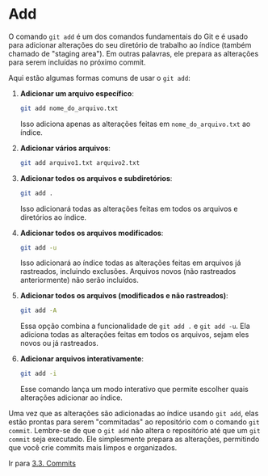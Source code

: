 # Add

O comando `git add` é um dos comandos fundamentais do Git e é usado para adicionar alterações do seu diretório de trabalho ao índice (também chamado de "staging area"). Em outras palavras, ele prepara as alterações para serem incluídas no próximo commit.

Aqui estão algumas formas comuns de usar o `git add`:

1. **Adicionar um arquivo específico**:
    
    ```bash
    git add nome_do_arquivo.txt
    ```
    
    Isso adiciona apenas as alterações feitas em `nome_do_arquivo.txt` ao índice.
    
2. **Adicionar vários arquivos**:
    
    ```bash
    git add arquivo1.txt arquivo2.txt
    ```
    
3. **Adicionar todos os arquivos e subdiretórios**:
    
    ```bash
    git add .
    ```
    
    Isso adicionará todas as alterações feitas em todos os arquivos e diretórios ao índice.
    
4. **Adicionar todos os arquivos modificados**:
    
    ```bash
    git add -u
    ```
    
    Isso adicionará ao índice todas as alterações feitas em arquivos já rastreados, incluindo exclusões. Arquivos novos (não rastreados anteriormente) não serão incluídos.
    
5. **Adicionar todos os arquivos (modificados e não rastreados)**:
    
    ```bash
    git add -A
    ```
    
    Essa opção combina a funcionalidade de `git add .` e `git add -u`. Ela adiciona todas as alterações feitas em todos os arquivos, sejam eles novos ou já rastreados.
    
6. **Adicionar arquivos interativamente**:
    
    ```bash
    git add -i
    ```
    
    Esse comando lança um modo interativo que permite escolher quais alterações adicionar ao índice.
    

Uma vez que as alterações são adicionadas ao índice usando `git add`, elas estão prontas para serem "commitadas" ao repositório com o comando `git commit`. Lembre-se de que o `git add` não altera o repositório até que um `git commit` seja executado. Ele simplesmente prepara as alterações, permitindo que você crie commits mais limpos e organizados.

Ir para [3.3. Commits](commit.md)
